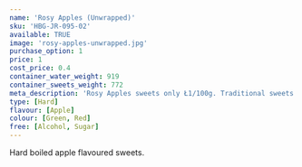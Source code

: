 ```yaml
---
name: 'Rosy Apples (Unwrapped)'
sku: 'HBG-JR-095-02'
available: TRUE
image: 'rosy-apples-unwrapped.jpg'
purchase_option: 1
price: 1
cost_price: 0.4
container_water_weight: 919
container_sweets_weight: 772
meta_description: 'Rosy Apples sweets only Ł1/100g. Traditional sweets and more at Humbugs Confectionery Store. Specialists in satisfying your sweet tooth!'
type: [Hard]
flavour: [Apple]
colour: [Green, Red]
free: [Alcohol, Sugar]
---
```

Hard boiled apple flavoured sweets.